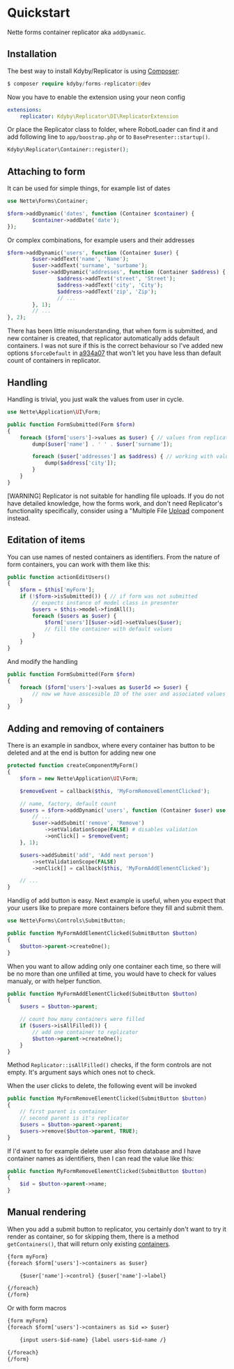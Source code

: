 Quickstart
==========

Nette forms container replicator aka `addDynamic`.



Installation
------------

The best way to install Kdyby/Replicator is using  [Composer](http://getcomposer.org/):

```php
$ composer require kdyby/forms-replicator:@dev
```

Now you have to enable the extension using your neon config

```yml
extensions:
	replicator: Kdyby\Replicator\DI\ReplicatorExtension
```

Or place the Replicator class to folder, where RobotLoader can find it and add following line to `app/boostrap.php` or to `BasePresenter::startup()`.

```php
Kdyby\Replicator\Container::register();
```


Attaching to form
-----------------

It can be used for simple things, for example list of dates

```php
use Nette\Forms\Container;

$form->addDynamic('dates', function (Container $container) {
		$container->addDate('date');
});
```

Or complex combinations, for example users and their addresses

```php
$form->addDynamic('users', function (Container $user) {
		$user->addText('name', 'Name');
		$user->addText('surname', 'surbame');
		$user->addDynamic('addresses', function (Container $address) {
				$address->addText('street', 'Street');
				$address->addText('city', 'City');
				$address->addText('zip', 'Zip');
				// ...
		}, 1);
		// ...
}, 2);
```

There has been little misunderstanding, that when form is submitted, and new container is created, that replicator automatically adds default containers. I was not sure if this is the correct behaviour so I've added new options `$forceDefault` in [a934a07](https://github.com/foxycode/Replicator/blob/master/src/Kdyby/Replicator/Container.php#L62) that won't let you have less than default count of containers in replicator.


Handling
--------

Handling is trivial, you just walk the values from user in cycle.

```php
use Nette\Application\UI\Form;

public function FormSubmitted(Form $form)
{
	foreach ($form['users']->values as $user) { // values from replicator
		dump($user['name'] . ' ' . $user['surname']);

		foreach ($user['addresses'] as $address) { // working with values from container
			dump($address['city']);
		}
	}
}
```

[WARNING]
Replicator is not suitable for handling file uploads. If you do not have detailed knowledge, how the forms work, and don't need Replicator's functionality specifically, consider using a "Multiple File [Upload](http://addons.nette.org/jkuchar/multiplefileupload) component instead.


Editation of items
------------------

You can use names of nested containers as identifiers. From the nature of form containers, you can work with them like this:

```php
public function actionEditUsers()
{
	$form = $this['myForm'];
	if (!$form->isSubmitted()) { // if form was not submitted
		// expects instance of model class in presenter
		$users = $this->model->findAll();
		foreach ($users as $user) {
			$form['users'][$user->id]->setValues($user);
			// fill the container with default values
		}
	}
}
```

And modify the handling

```php
public function FormSubmitted(Form $form)
{
	foreach ($form['users']->values as $userId => $user) {
		// now we have asscesible ID of the user and associated values from the container
	}
}
```


Adding and removing of containers
---------------------------------

There is an example in sandbox, where every container has button to be deleted and at the end is button for adding new one

```php
protected function createComponentMyForm()
{
	$form = new Nette\Application\UI\Form;

	$removeEvent = callback($this, 'MyFormRemoveElementClicked');

	// name, factory, default count
	$users = $form->addDynamic('users', function (Container $user) use ($removeEvent) {
		// ...
		$user->addSubmit('remove', 'Remove')
			->setValidationScope(FALSE) # disables validation
			->onClick[] = $removeEvent;
	}, 1);

	$users->addSubmit('add', 'Add next person')
		->setValidationScope(FALSE)
		->onClick[] = callback($this, 'MyFormAddElementClicked');

	// ...
}
```

Handlig of add button is easy. Next example is useful, when you expect that your users like to prepare more containers before they fill and submit them.

```php
use Nette\Forms\Controls\SubmitButton;

public function MyFormAddElementClicked(SubmitButton $button)
{
	$button->parent->createOne();
}
```

When you want to allow adding only one container each time, so there will be no more than one unfilled at time, you would have to check for values manualy, or with helper function.

```php
public function MyFormAddElementClicked(SubmitButton $button)
{
	$users = $button->parent;

	// count how many containers were filled
	if ($users->isAllFilled()) {
		// add one container to replicator
		$button->parent->createOne();
	}
}
```

Method `Replicator::isAllFilled()` checks, if the form controls are not empty. It's argument says which ones not to check.

When the user clicks to delete, the following event will be invoked

```php
public function MyFormRemoveElementClicked(SubmitButton $button)
{
	// first parent is container
	// second parent is it's replicator
	$users = $button->parent->parent;
	$users->remove($button->parent, TRUE);
}
```

If I'd want to for example delete user also from database and I have container names as identifiers, then I can read the value like this:

```php
public function MyFormRemoveElementClicked(SubmitButton $button)
{
	$id = $button->parent->name;
}
```


Manual rendering
----------------

When you add a submit button to replicator, you certainly don't want to try it render as container, so for skipping them, there is a method `getContainers()`, that will return only existing [containers](doc:/en/forms#toc-addcontainer).

```html
{form myForm}
{foreach $form['users']->containers as $user}

	{$user['name']->control} {$user['name']->label}

{/foreach}
{/form}
```

Or with form macros

```html
{form myForm}
{foreach $form['users']->containers as $id => $user}

	{input users-$id-name} {label users-$id-name /}

{/foreach}
{/form}
```

